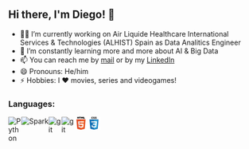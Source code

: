 ## Hi there, I'm Diego! 👋

- 👨‍💻 I’m currently working on Air Liquide Healthcare International Services & Technologies (ALHIST) Spain as Data Analitics Engineer
- 🌱 I’m constantly learning more and more about AI & Big Data
- 📫 You can reach me by <a href="mailto:ddelcanonvarrete@gmail.com">mail</a> or by my <a href="https://www.linkedin.com/in/ddelcano/">LinkedIn</a>
- 😄 Pronouns: He/him
- ⚡ Hobbies: I ❤ movies, series and videogames!

### Languages:

<a href="https://www.python.org" target="_blank"> <img align="left" alt="Python" width="26px" src="https://www.vectorlogo.zone/logos/python/python-icon.svg"/> </a>
<a href="https://spark.apache.org/" target="_blank"> <img align="left" alt="Spark" height="26px" src="https://upload.wikimedia.org/wikipedia/commons/f/f3/Apache_Spark_logo.svg"/> </a>
<a href="https://git-scm.com/" target="_blank"> <img align="left" alt="git" width="26px" src="https://www.vectorlogo.zone/logos/git-scm/git-scm-icon.svg"/> </a>
<a href="https://www.w3schools.com/js/" target="_blank"> <img align="left" alt="git" width="26px" src="https://www.vectorlogo.zone/logos/javascript/javascript-icon.svg"/> </a>
<a href="https://www.w3.org/html/" target="_blank"><img align="left" alt="HTML5" width="26px" src="https://raw.githubusercontent.com/github/explore/80688e429a7d4ef2fca1e82350fe8e3517d3494d/topics/html/html.png" /></a>
<a href="https://www.w3schools.com/css/" target="_blank"><img align="left" alt="CSS3" width="26px" src="https://raw.githubusercontent.com/github/explore/80688e429a7d4ef2fca1e82350fe8e3517d3494d/topics/css/css.png" /></a>

